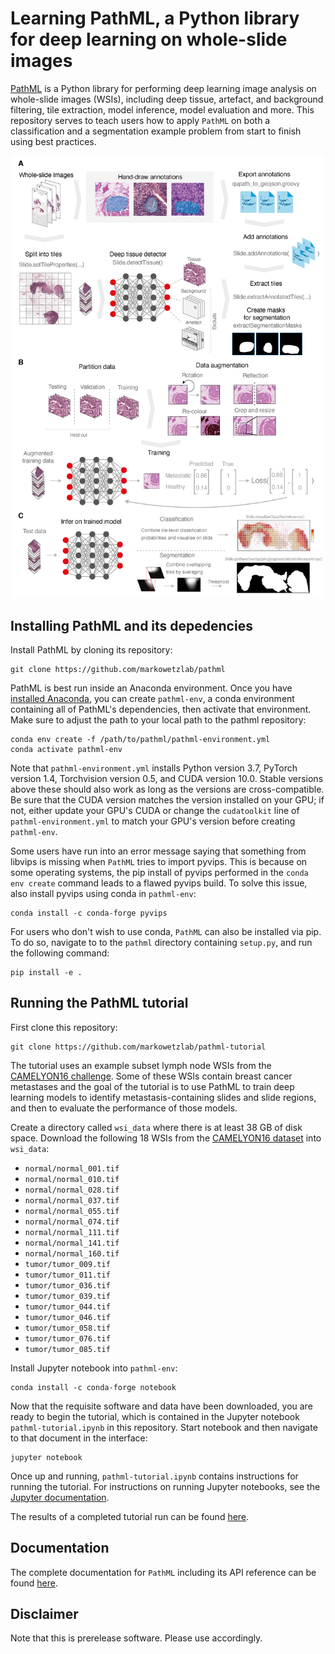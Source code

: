 Learning PathML, a Python library for deep learning on whole-slide images
=====
[PathML](https://github.com/markowetzlab/pathml) is a Python library for performing deep learning image analysis on whole-slide images (WSIs), including deep tissue, artefact, and background filtering, tile extraction, model inference, model evaluation and more. This repository serves to teach users how to apply `PathML` on both a classification and a segmentation example problem from start to finish using best practices.

<p align="center">
  <img src="https://github.com/markowetzlab/pathml-tutorial/blob/master/figures/figure1.png" width="500" />
</p>

Installing PathML and its depedencies
----
Install PathML by cloning its repository:
```
git clone https://github.com/markowetzlab/pathml
```

PathML is best run inside an Anaconda environment. Once you have [installed Anaconda](https://docs.anaconda.com/anaconda/install), you can create `pathml-env`, a conda environment containing all of PathML's dependencies, then activate that environment. Make sure to adjust the path to your local path to the pathml repository:
```
conda env create -f /path/to/pathml/pathml-environment.yml
conda activate pathml-env
```
Note that `pathml-environment.yml` installs Python version 3.7, PyTorch version 1.4, Torchvision version 0.5, and CUDA version 10.0. Stable versions above these should also work as long as the versions are cross-compatible. Be sure that the CUDA version matches the version installed on your GPU; if not, either update your GPU's CUDA or change the `cudatoolkit` line of `pathml-environment.yml` to match your GPU's version before creating `pathml-env`.

Some users have run into an error message saying that something from libvips is missing when `PathML` tries to import pyvips. This is because on some operating systems, the pip install of pyvips performed in the ```conda env create``` command leads to a flawed pyvips build. To solve this issue, also install pyvips using conda in `pathml-env`:
```
conda install -c conda-forge pyvips
```

For users who don't wish to use conda, `PathML` can also be installed via pip. To do so, navigate to to the `pathml` directory containing `setup.py`, and run the following command:
```
pip install -e .
```

Running the PathML tutorial
----
First clone this repository:
```
git clone https://github.com/markowetzlab/pathml-tutorial
```
The tutorial uses an example subset lymph node WSIs from the [CAMELYON16 challenge](https://camelyon16.grand-challenge.org/). Some of these WSIs contain breast cancer metastases and the goal of the tutorial is to use PathML to train deep learning models to identify metastasis-containing slides and slide regions, and then to evaluate the performance of those models.

Create a directory called `wsi_data` where there is at least 38 GB of disk space. Download the following 18 WSIs from the [CAMELYON16 dataset](https://drive.google.com/drive/folders/0BzsdkU4jWx9Ba2x1NTZhdzQ5Zjg?resourcekey=0-g2TRih6YKi5P2O1SiBB1LA) into `wsi_data`:

* `normal/normal_001.tif`
* `normal/normal_010.tif`
* `normal/normal_028.tif`
* `normal/normal_037.tif`
* `normal/normal_055.tif`
* `normal/normal_074.tif`
* `normal/normal_111.tif`
* `normal/normal_141.tif`
* `normal/normal_160.tif`
* `tumor/tumor_009.tif`
* `tumor/tumor_011.tif`
* `tumor/tumor_036.tif`
* `tumor/tumor_039.tif`
* `tumor/tumor_044.tif`
* `tumor/tumor_046.tif`
* `tumor/tumor_058.tif`
* `tumor/tumor_076.tif`
* `tumor/tumor_085.tif`

Install Jupyter notebook into `pathml-env`:
```
conda install -c conda-forge notebook
```
Now that the requisite software and data have been downloaded, you are ready to begin the tutorial, which is contained in the Jupyter notebook `pathml-tutorial.ipynb` in this repository. Start notebook and then navigate to that document in the interface:
```
jupyter notebook
```
Once up and running, `pathml-tutorial.ipynb` contains instructions for running the tutorial. For instructions on running Jupyter notebooks, see the [Jupyter documentation](https://jupyter.org/documentation).

The results of a completed tutorial run can be found [here](https://doi.org/10.5281/zenodo.5006409).

Documentation
----
The complete documentation for `PathML` including its API reference can be found [here](https://path-ml.readthedocs.io/).

Disclaimer
----
Note that this is prerelease software. Please use accordingly.

